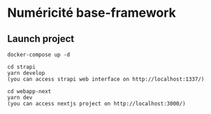 # Numéricité base-framework

## Launch project

```
docker-compose up -d

cd strapi
yarn develop
(you can access strapi web interface on http://localhost:1337/)

cd webapp-next
yarn dev
(you can access nextjs project on http://localhost:3000/)
```
